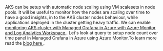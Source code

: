 AKS can be setup with automatic node scaling using VM scalesets in node pools. It will be useful to monitor how the nodes are scaling over time to have  a good insights, in to the AKS cluster nodes behaviour, while applications deployed in the cluster getting heavy traffic. We can enable <a href="https://learn.microsoft.com/en-us/azure/azure-monitor/containers/container-insights-enable-aks?WT.mc_id=AZ-MVP-5000590&tabs=portal-azure-monitor#existing-aks-cluster" target="_blank" rel="noopener"><span>monitoring AKS cluster with Managed Grafana in Azure with Azure Monitor and Log Analytics Workspace</span> </a>.  Let's look at query to setup node count over time panel in Managed Grafana in Azure using Azure Monitor.To learn more read the <a href="https://chamindac.blogspot.com/2023/02/creating-aks-node-count-grafana-panel.html" target="_blank" rel="noopener"><span>blog here</span> </a>.